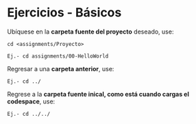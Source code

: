 # Ejercicios - Básicos

Ubíquese en la **carpeta fuente del proyecto** deseado, use:

```
cd <assignments/Proyecto>

Ej.- cd assignments/00-HelloWorld

```
Regresar a una **carpeta anterior**, use:

```
Ej.- cd ../

```

Regrese a la **carpeta fuente inical, como está cuando cargas el codespace**, use:

```
Ej.- cd ../../

```


